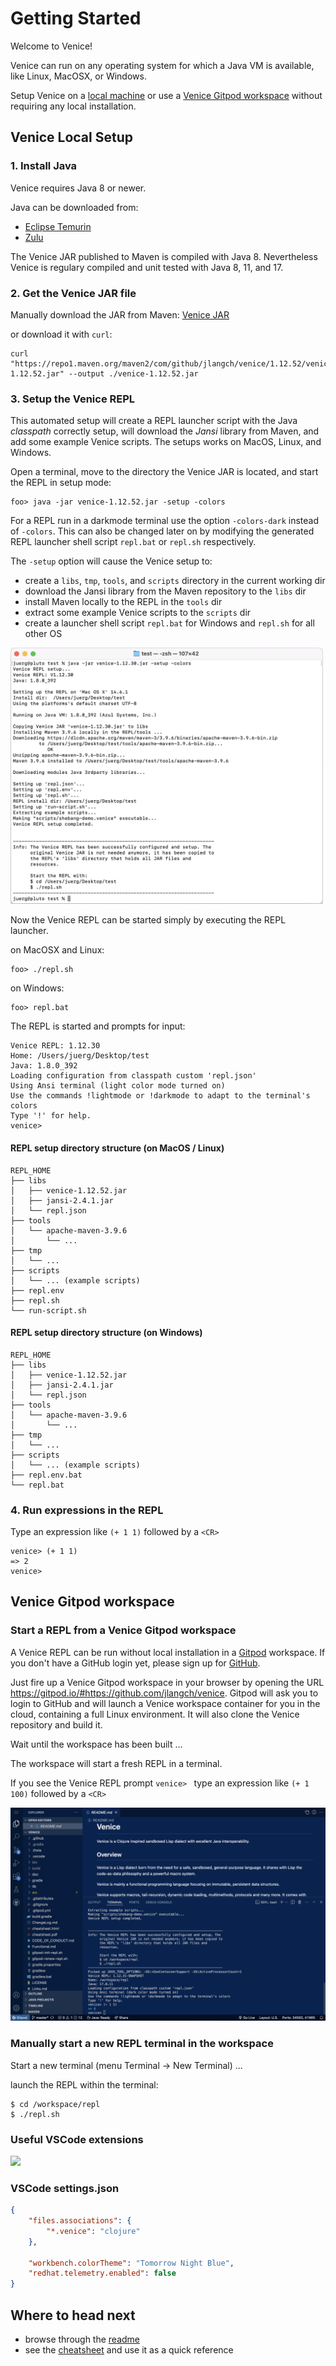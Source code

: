 # Getting Started

Welcome to Venice!

Venice can run on any operating system for which a Java VM is available, 
like Linux, MacOSX, or Windows.

Setup Venice on a [local machine](#venice-local-setup) or use a [Venice Gitpod workspace](#venice-gitpod-workspace) without requiring any local installation.
 


## Venice Local Setup

### 1. Install Java

Venice requires Java 8 or newer.

Java can be downloaded from: 
- [Eclipse Temurin](https://adoptium.net/de/temurin/releases/)
- [Zulu](https://www.azul.com/downloads/zulu-community/)

The Venice JAR published to Maven is compiled with Java 8. Nevertheless Venice is regulary compiled and unit tested with Java 8, 11, and 17.


### 2. Get the Venice JAR file

Manually download the JAR from Maven: [Venice JAR](https://search.maven.org/artifact/com.github.jlangch/venice/1.12.52/jar)

or download it with `curl`:

```
curl "https://repo1.maven.org/maven2/com/github/jlangch/venice/1.12.52/venice-1.12.52.jar" --output ./venice-1.12.52.jar
```


### 3. Setup the Venice REPL

This automated setup will create a REPL launcher script with the Java *classpath*
correctly setup, will download the *Jansi* library from Maven, and add some example 
Venice scripts. The setups works on MacOS, Linux, and Windows.

Open a terminal, move to the directory the Venice JAR is located, and start 
the REPL in setup mode:

```text
foo> java -jar venice-1.12.52.jar -setup -colors
```

For a REPL run in a darkmode terminal use the option `-colors-dark` instead of
`-colors`. This can also be changed later on by modifying the generated REPL 
launcher shell script `repl.bat` or `repl.sh` respectively.

The `-setup` option will cause the Venice setup to:
  - create a `libs`, `tmp`, `tools`, and `scripts` directory in the current working dir
  - download the Jansi library from the Maven repository to the `libs` dir
  - install Maven locally to the REPL in the `tools` dir
  - extract some example Venice scripts to the `scripts` dir
  - create a launcher shell script `repl.bat` for Windows and `repl.sh` for all other OS
 

<img src="https://github.com/jlangch/venice/blob/master/doc/assets/repl/repl-setup.png" width="500">

 
Now the Venice REPL can be started simply by executing the REPL launcher.

on MacOSX and Linux:

```text
foo> ./repl.sh
```

on Windows:

```text
foo> repl.bat
```


The REPL is started and prompts for input:

```text
Venice REPL: 1.12.30
Home: /Users/juerg/Desktop/test
Java: 1.8.0_392
Loading configuration from classpath custom 'repl.json'
Using Ansi terminal (light color mode turned on)
Use the commands !lightmode or !darkmode to adapt to the terminal's colors
Type '!' for help.
venice>
```

#### REPL setup directory structure (on MacOS / Linux)

```text
REPL_HOME
├── libs
│   ├── venice-1.12.52.jar
│   ├── jansi-2.4.1.jar
│   └── repl.json
├── tools
│   └── apache-maven-3.9.6
│       └── ...
├── tmp
│   └── ...
├── scripts
│   └── ... (example scripts)
├── repl.env
├── repl.sh
└── run-script.sh
```

#### REPL setup directory structure (on Windows)

```text
REPL_HOME
├── libs
│   ├── venice-1.12.52.jar
│   ├── jansi-2.4.1.jar
│   └── repl.json
├── tools
│   └── apache-maven-3.9.6
│       └── ...
├── tmp
│   └── ...
├── scripts
│   └── ... (example scripts)
├── repl.env.bat
└── repl.bat
```


### 4. Run expressions in the REPL

Type an expression like `(+ 1 1)` followed by a `<CR>`

```text
venice> (+ 1 1)
=> 2
venice>
```



## Venice Gitpod workspace 

### Start a REPL from a Venice Gitpod workspace

A Venice REPL can be run without local installation in a [Gitpod](https://gitpod.io/) workspace. If you don't have a GitHub login yet, please sign up for [GitHub](https://github.com/).

Just fire up a Venice Gitpod workspace in your browser by opening the URL https://gitpod.io/#https://github.com/jlangch/venice. Gitpod will ask you to login to GitHub and will launch a Venice workspace container for you in the cloud, containing a full Linux environment. It will also clone the Venice repository and build it.

Wait until the workspace has been built ...

The workspace will start a fresh REPL in a terminal.

If you see the Venice REPL prompt `venice> ` type an expression like `(+ 1 100)` followed by a `<CR>`

<img src="https://github.com/jlangch/venice/blob/master/doc/assets/gitpod/gitpod-repl.png">


### Manually start a new REPL terminal in the workspace

Start a new terminal (menu Terminal -> New Terminal) ...

launch the REPL within the terminal:

```text
$ cd /workspace/repl
$ ./repl.sh
```


### Useful VSCode extensions

<img src="https://github.com/jlangch/venice/blob/master/doc/assets/gitpod/gitpod-VsCodeExtensions.png" width="300">


### VSCode settings.json

```json
{
    "files.associations": {
        "*.venice": "clojure"
    },
    
    "workbench.colorTheme": "Tomorrow Night Blue",
    "redhat.telemetry.enabled": false    
}
```


## Where to head next

- browse through the [readme](https://github.com/jlangch/venice/blob/master/README.md#documentation)
- see the [cheatsheet](https://cdn.rawgit.com/jlangch/venice/f757d89/cheatsheet.pdf) and use it as a quick reference


